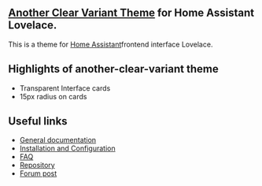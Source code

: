 ## [Another Clear Variant Theme](https://github.com/cdrom1028/another-clear-variant) for Home Assistant Lovelace.

This is a theme for [Home Assistant](https://home-assistant.io)frontend interface Lovelace.

## Highlights of another-clear-variant theme

- Transparent Interface cards
- 15px radius on cards

## Useful links

- [General documentation](https://github.com/cdrom1028/another-clear-variant)
- [Installation and Configuration](https://github.com/cdrom1028/another-clear-variant/wiki)
- [FAQ](https://github.com/custom-components/alexa_media_player/wiki/FAQ)
- [Repository](https://github.com/cdrom1028/another-clear-variant)
- [Forum post](https://community.home-assistant.io)